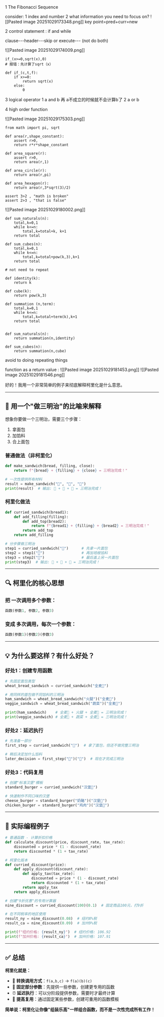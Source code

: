 
1 The Fibonacci Sequence 

consider: 
1 index and number 
2 what information you need to focus on?
![[Pasted image 20251029173348.png]]
key point=pred+curr=new 


2 control statement : if and while 

clause---header---skip or execute---
(not do both)

![[Pasted image 20251029174009.png]]
```
if_(x>=0,sqrt(x),0)
# 报错：先计算了sqrt（x）

def if_(c,t,f):
	if x>=0:
		return sqrt(x)
	else:
		0
```

3 logical operator 
	 1 a and b 再 a不成立的时候就不会计算b了
	 2 a or b    

4 high order function 

![[Pasted image 20251029175303.png]]
```
from math import pi, sqrt

def area(r,shape_constant):
	assert r>0,
	return r*r*shape_constant

def area_square(r):
	assert r>0,
	return area(r,1)

def area_circle(r):
	return area(r,pi)
	
def area_hexagon(r):
	return area(r,3*sqrt(3)/2)
	
assert 3>2 , "math is broken"
assert 2>3 , "that is false"
```
![[Pasted image 20251029180002.png]]

```
def sum_naturals(n):
	total,k=0,1
	while k<=n:
		total,k=total+k, k+1
	return total

def sum_cubes(n):
	total,k=0,1
	while k<=n:
		total,k=total+pow(k,3),k+1
	return total 
	
# not need to repeat 

def identity(k):
	return k
	
def cube(k):
	return pow(k,3)
	
def summation (n,term):
	total,k=0,1
	while k<=n:
		total,k=total+term(k),k+1
	return total 
	
	
def sum_naturals(n):
	return summation(n,identity)

def sum_cubes(n):
	return summation(n,cube)
```
avoid to doing repeating things 


function as a return value :
![[Pasted image 20251029181453.png]]
![[Pasted image 20251029181546.png]]

好的！我用一个非常简单的例子来彻底解释柯里化是什么意思。

---

## 🍪 用一个"做三明治"的比喻来解释

想象你要做一个三明治，需要三个步骤：
1. 拿面包
2. 加馅料  
3. 合上面包

### 普通做法（非柯里化）
```python
def make_sandwich(bread, filling, close):
    return f"{bread} + {filling} + {close} = 三明治完成！"

# 一次性提供所有材料
result = make_sandwich("🍞", "🥬", "🍞")
print(result)  # 输出: 🍞 + 🥬 + 🍞 = 三明治完成！
```

### 柯里化做法
```python
def curried_sandwich(bread1):
    def add_filling(filling):
        def add_top(bread2):
            return f"{bread1} + {filling} + {bread2} = 三明治完成！"
        return add_top
    return add_filling

# 分步骤做三明治
step1 = curried_sandwich("🍞")      # 先拿一片面包
step2 = step1("🥓")                 # 再加培根馅料
step3 = step2("🍞")                 # 最后盖上另一片面包
print(step3)  # 输出: 🍞 + 🥓 + 🍞 = 三明治完成！
```

---

## 🔍 柯里化的核心思想

### 把 **一次调用多个参数**：
```python
函数(参数1, 参数2, 参数3)
```

### 变成 **多次调用，每次一个参数**：
```python
函数(参数1)(参数2)(参数3)
```

---

## 💡 为什么要这样？有什么好处？

### 好处1：创建专用函数
```python
# 先固定面包类型
wheat_bread_sandwich = curried_sandwich("全麦🍞")

# 用同样的面包做不同馅料的三明治
ham_sandwich = wheat_bread_sandwich("火腿")("全麦🍞")
veggie_sandwich = wheat_bread_sandwich("蔬菜")("全麦🍞")

print(ham_sandwich)    # 全麦🍞 + 火腿 + 全麦🍞 = 三明治完成！
print(veggie_sandwich) # 全麦🍞 + 蔬菜 + 全麦🍞 = 三明治完成！
```

### 好处2：延迟执行
```python
# 先准备一部分
first_step = curried_sandwich("🍞")  # 拿了面包，但还不做完整三明治

# 稍后决定加什么馅料
later_decision = first_step("🍗")("🍞")  # 现在才完成三明治
```

### 好处3：代码复用
```python
# 创建"标准汉堡"模板
standard_burger = curried_sandwich("汉堡🍞") 

# 快速制作不同口味的汉堡
cheese_burger = standard_burger("奶酪")("汉堡🍞")
chicken_burger = standard_burger("鸡肉")("汉堡🍞")
```

---

## 🎯 实际编程例子

```python
# 普通函数 - 计算折扣价格
def calculate_discount(price, discount_rate, tax_rate):
    discounted = price * (1 - discount_rate)
    return discounted * (1 + tax_rate)

# 柯里化版本
def curried_discount(price):
    def apply_discount(discount_rate):
        def apply_tax(tax_rate):
            discounted = price * (1 - discount_rate)
            return discounted * (1 + tax_rate)
        return apply_tax
    return apply_discount

# 创建"9折优惠"的专用计算器
nine_discount = curried_discount(100)(0.1)  # 固定商品100元，打9折

# 在不同税率的地区使用
result_ny = nine_discount(0.08)  # 纽约8%税
result_ca = nine_discount(0.09)  # 加州9%税

print(f"纽约价格: {result_ny}")  # 纽约价格: 106.92
print(f"加州价格: {result_ca}")  # 加州价格: 107.91
```

---

## ✅ 总结

**柯里化就是：**
- 🔄 **转换调用方式**：`f(a,b,c)` → `f(a)(b)(c)`
- 🎯 **固定部分参数**：先提供一些参数，创建更专用的函数
- ⏰ **延迟执行**：可以分阶段提供参数，需要时才最终计算
- 🔧 **提高复用**：通过固定某些参数，创建可重用的函数模板

**简单说：柯里化让你像"组装乐高"一样组合函数，而不是一次性完成所有工作！**

